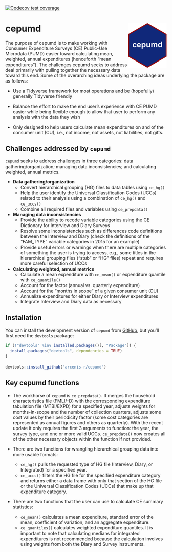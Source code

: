 
<!-- README.md is generated from README.Rmd. Please edit that file -->
<!-- badges: start -->

[![Codecov test
coverage](https://codecov.io/gh/arcenis-r/cepumd/branch/master/graph/badge.svg)](https://app.codecov.io/gh/arcenis-r/cepumd?branch=master)
<!-- badges: end -->

# cepumd <a href="https://arcenis-r.github.io/cepumd/"><img src="man/figures/logo.png" align="right" height="139" alt="cepumd website" /></a>

The purpose of cepumd is to make working with Consumer Expenditure
Surveys (CE) Public-Use Microdata (PUMD) easier toward calculating mean,
weighted, annual expenditures (henceforth “mean expenditures”). The
challenges cepumd seeks to address deal primarily with pulling together
the necessary data toward this end. Some of the overarching ideas
underlying the package are as follows:

- Use a Tidyverse framework for most operations and be (hopefully)
  generally Tidyverse friendly

- Balance the effort to make the end user’s experience with CE PUMD
  easier while being flexible enough to allow that user to perform any
  analysis with the data they wish

- Only designed to help users calculate mean expenditures on and of the
  consumer unit (CU), i.e., not income, not assets, not liabilities, not
  gifts.

## Challenges addressed by `cepumd`

`cepumd` seeks to address challenges in three categories: data
gathering/organization; managing data inconsistencies; and calculating
weighted, annual metrics.

- **Data gathering/organization**
  - Convert hierarchical grouping (HG) files to data tables using
    `ce_hg()`
  - Help the user identify the Universal Classification Codes (UCCs)
    related to their analysis using a combination of `ce_hg()` and
    `ce_uccs()`
  - Combine all required files and variables using `ce_prepdata()`
- **Managing data inconsistencies**
  - Provide the ability to recode variable categories using the CE
    Dictionary for Interview and Diary Surveys
  - Resolve some inconsistencies such as differences code definitions
    between the Interview and Diary (check the definitions of the
    “FAM_TYPE” variable categories in 2015 for an example)
  - Provide useful errors or warnings when there are multiple categories
    of something the user is trying to access, e.g., some titles in the
    hierarchical grouping files (“stub” or “HG” files) repeat and
    requires more careful selection of UCCs
- **Calculating weighted, annual metrics**
  - Calculate a mean expenditure with `ce_mean()` or expenditure
    quantile with `ce_quantile()`
  - Account for the factor (annual vs. quarterly expenditure)
  - Account for the “months in scope” of a given consumer unit (CU)
  - Annualize expenditures for either Diary or Interview expenditures
  - Integrate Interview and Diary data as necessary

## Installation

You can install the development version of `cepumd` from
[GitHub](https://github.com), but you’ll first need the `devtools`
package:

``` r
if (!"devtools" %in% installed.packages()[, "Package"]) {
  install.packages("devtools", dependencies = TRUE)
}

devtools::install_github("arcenis-r/cepumd")
```

## Key cepumd functions

- The workhorse of `cepumd` is `ce_prepdata()`. It merges the household
  characteristics file (FMLI/-D) with the corresponding expenditure
  tabulation file (MTBI/EXPD) for a specified year, adjusts weights for
  months-in-scope and the number of collection quarters, adjusts some
  cost values by their periodicity factor (some cost categories are
  represented as annual figures and others as quarterly). With the
  recent update it only requires the first 3 arguments to function: the
  year, the survey type, and one or more valid UCCs. `ce_prepdata()` now
  creates all of the other necessary objects within the function if not
  provided.

- There are two functions for wrangling hierarchical grouping data into
  more usable formats:

  - `ce_hg()` pulls the requested type of HG file (Interview, Diary, or
    Integrated) for a specified year.
  - `ce_uccs()` filters the HG file for the specified expenditure
    category and returns either a data frame with only that section of
    the HG file or the Universal Classification Codes (UCCs) that make
    up that expenditure category.

- There are two functions that the user can use to calculate CE summary
  statistics:

  - `ce_mean()` calculates a mean expenditure, standard error of the
    mean, coefficient of variation, and an aggregate expenditure.
  - `ce_quantiles()` calculates weighted expenditure quantiles. It is
    important to note that calculating medians for integrated
    expenditures is not recommended because the calculation involves
    using weights from both the Diary and Survey instruments.
